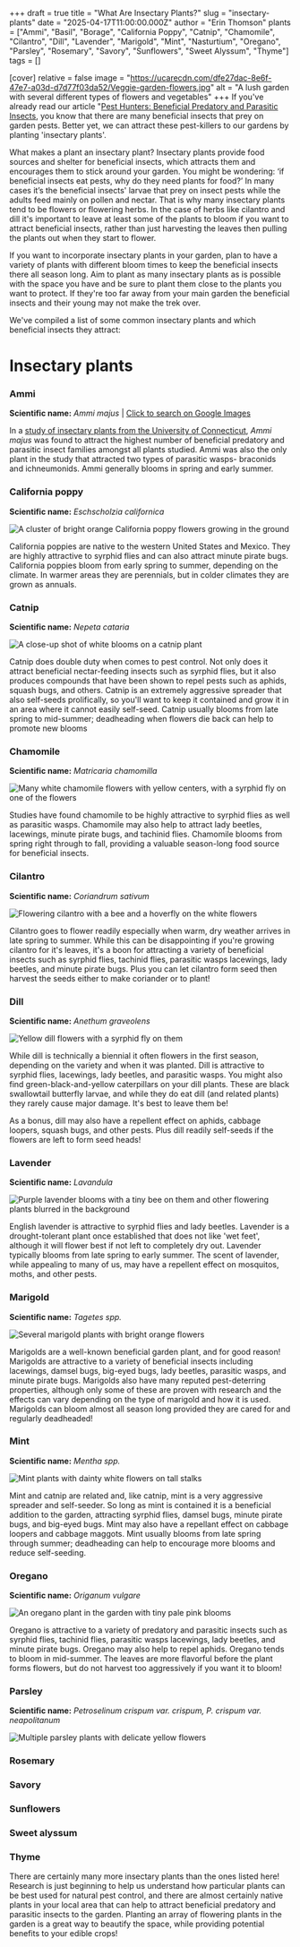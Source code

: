 +++
draft = true
title = "What Are Insectary Plants?"
slug = "insectary-plants"
date = "2025-04-17T11:00:00.000Z"
author = "Erin Thomson"
plants = ["Ammi", "Basil", "Borage", "California Poppy", "Catnip", "Chamomile", "Cilantro", "Dill", "Lavender", "Marigold", "Mint", "Nasturtium", "Oregano", "Parsley", "Rosemary", "Savory", "Sunflowers", "Sweet Alyssum", "Thyme"]
tags = []

[cover]
relative = false
image = "https://ucarecdn.com/dfe27dac-8e6f-47e7-a03d-d7d77f03da52/Veggie-garden-flowers.jpg"
alt = "A lush garden with several different types of flowers and vegetables"
+++
If you've already read our article "[Pest Hunters: Beneficial Predatory and Parasitic Insects](https://blog.planter.garden/posts/beneficial-predatory-insects/), you know that there are many beneficial insects that prey on garden pests. Better yet, we can attract these pest-killers to our gardens by planting 'insectary plants'.

What makes a plant an insectary plant? Insectary plants provide food sources and shelter for beneficial insects, which attracts them and encourages them to stick around your garden. You might be wondering: ‘if beneficial insects eat pests, why do they need plants for food?’ In many cases it’s the beneficial insects' larvae that prey on insect pests while the adults feed mainly on pollen and nectar. That is why many insectary plants tend to be flowers or flowering herbs. In the case of herbs like cilantro and dill it's important to leave at least some of the plants to bloom if you want to attract beneficial insects, rather than just harvesting the leaves then pulling the plants out when they start to flower.

If you want to incorporate insectary plants in your garden, plan to have a variety of plants with different bloom times to keep the beneficial insects there all season long. Aim to plant as many insectary plants as is possible with the space you have and be sure to plant them close to the plants you want to protect. If they're too far away from your main garden the beneficial insects and their young may not make the trek over.

We've compiled a list of some common insectary plants and which beneficial insects they attract:

# Insectary plants

### Ammi

**Scientific name:** *Ammi majus* | [Click to search on Google Images](https://www.google.com/search?q=ammi+majus&sca_esv=4c501b42f1890102&source=hp&biw=1528&bih=738&ei=MT8BaOepEZWy0PEPqqCBuAI&iflsig=ACkRmUkAAAAAaAFNQYpOnE_a-PVAxy3s5opX44xXziF0&ved=0ahUKEwinhvez0N-MAxUVGTQIHSpQACcQ4dUDCA0&uact=5&oq=ammi+majus&gs_lp=EgNpbWciCmFtbWkgbWFqdXMyBRAAGIAEMgUQABiABDIFEAAYgAQyBRAAGIAEMgUQABiABDIFEAAYgAQyBRAAGIAEMgUQABiABDIFEAAYgAQyBRAAGIAESO0dUKMMWKsbcAB4AJABAJgBSaABvQSqAQIxMLgBA8gBAPgBAYoCC2d3cy13aXotaW1nmAIKoALXBKgCAMICCxAAGIAEGLEDGIMBwgIOEAAYgAQYsQMYgwEYigXCAggQABiABBixA8ICChAAGIAEGLEDGArCAgcQABiABBgKmAMBkgcCMTCgB6QwsgcCMTC4B9cE&sclient=img&udm=2)[](<>)[](https://www.google.com/search?q=ammi+majus&sca_esv=4c501b42f1890102&source=hp&biw=1528&bih=738&ei=MT8BaOepEZWy0PEPqqCBuAI&iflsig=ACkRmUkAAAAAaAFNQYpOnE_a-PVAxy3s5opX44xXziF0&ved=0ahUKEwinhvez0N-MAxUVGTQIHSpQACcQ4dUDCA0&uact=5&oq=ammi+majus&gs_lp=EgNpbWciCmFtbWkgbWFqdXMyBRAAGIAEMgUQABiABDIFEAAYgAQyBRAAGIAEMgUQABiABDIFEAAYgAQyBRAAGIAEMgUQABiABDIFEAAYgAQyBRAAGIAESO0dUKMMWKsbcAB4AJABAJgBSaABvQSqAQIxMLgBA8gBAPgBAYoCC2d3cy13aXotaW1nmAIKoALXBKgCAMICCxAAGIAEGLEDGIMBwgIOEAAYgAQYsQMYgwEYigXCAggQABiABBixA8ICChAAGIAEGLEDGArCAgcQABiABBgKmAMBkgcCMTCgB6QwsgcCMTC4B9cE&sclient=img&udm=2)

In a [study of insectary plants from the University of Connecticut](https://draft.insects.lab.uconn.edu/vegetable-ipm-research/), *Ammi majus* was found to attract the highest number of beneficial predatory and parasitic insect families amongst all plants studied. Ammi was also the only plant in the study that attracted two types of parasitic wasps- braconids and ichneumonids. Ammi generally blooms in spring and early summer.

### California poppy

**Scientific name:** *Eschscholzia californica*

![A cluster of bright orange California poppy flowers growing in the ground](https://ucarecdn.com/9ce7ab59-8a47-472b-bfe9-4bb8d555ccbe/California-poppy.jpg)

California poppies are native to the western United States and Mexico. They are highly attractive to syrphid flies and can also attract minute pirate bugs. California poppies bloom from early spring to summer, depending on the climate. In warmer areas they are perennials, but in colder climates they are grown as annuals.

### Catnip

**Scientific name:** *Nepeta cataria*

![A close-up shot of white blooms on a catnip plant](https://ucarecdn.com/6dab05b2-0d58-4983-82a1-f7a2f1496d3a/Catnip.jpg)

Catnip does double duty when comes to pest control. Not only does it attract beneficial nectar-feeding insects such as syrphid flies, but it also produces compounds that have been shown to repel pests such as aphids, squash bugs, and others. Catnip is an extremely aggressive spreader that also self-seeds prolifically, so you'll want to keep it contained and grow it in an area where it cannot easily self-seed. Catnip usually blooms from late spring to mid-summer; deadheading when flowers die back can help to promote new blooms

### Chamomile

**Scientific name:** *Matricaria chamomilla*

![Many white chamomile flowers with yellow centers, with a syrphid fly on one of the flowers](https://ucarecdn.com/6bcdf451-1e33-451a-beff-8ae42622b9f9/Chamomile.jpg)

Studies have found chamomile to be highly attractive to syrphid flies as well as parasitic wasps. Chamomile may also help to attract lady beetles, lacewings, minute pirate bugs, and tachinid flies. Chamomile blooms from spring right through to fall, providing a valuable season-long food source for beneficial insects.

### Cilantro

**Scientific name:** *Coriandrum sativum*

![Flowering cilantro with a bee and a hoverfly on the white flowers](https://ucarecdn.com/72479e25-2174-43be-9d05-af6aa01bddd1/Cilantro-flowers-Planter.jpg)

Cilantro goes to flower readily especially when warm, dry weather arrives in late spring to summer. While this can be disappointing if you're growing cilantro for it's leaves, it's a boon for attracting a variety of beneficial insects such as syrphid flies, tachinid flies, parasitic wasps lacewings, lady beetles, and minute pirate bugs. Plus you can let cilantro form seed then harvest the seeds either to make coriander or to plant!

### Dill

**Scientific name:** *Anethum graveolens*

![Yellow dill flowers with a syrphid fly on them](https://ucarecdn.com/7e81b70f-f251-46f8-a5ba-554767841a5f/Dill-flowers.jpg)

While dill is technically a biennial it often flowers in the first season, depending on the variety and when it was planted. Dill is attractive to syrphid flies, lacewings, lady beetles, and parasitic wasps. You might also find green-black-and-yellow caterpillars on your dill plants. These are black swallowtail butterfly larvae, and while they do eat dill (and related plants) they rarely cause major damage. It's best to leave them be! 

As a bonus, dill may also have a repellent effect on aphids, cabbage loopers, squash bugs, and other pests. 
Plus dill readily self-seeds if the flowers are left to form seed heads!

### Lavender

**Scientific name:** *Lavandula*

![Purple lavender blooms with a tiny bee on them and other flowering plants blurred in the background](https://ucarecdn.com/a63ebfcb-3166-4630-8951-b92b8d8ec3a5/Lavender.jpg)

English lavender is attractive to syrphid flies and lady beetles. Lavender is a drought-tolerant plant once established that does not like 'wet feet', although it will flower best if not left to completely dry out. Lavender typically blooms from late spring to early summer. The scent of lavender, while appealing to many of us, may have a repellent effect on mosquitos, moths, and other pests.

### Marigold

**Scientific name:** *Tagetes spp.*

![Several marigold plants with bright orange flowers](https://ucarecdn.com/b9c0f321-b281-410c-be1d-36d101750df3/Marigolds.jpg)

Marigolds are a well-known beneficial garden plant, and for good reason! Marigolds are attractive to a variety of beneficial insects including lacewings, damsel bugs, big-eyed bugs, lady beetles, parasitic wasps, and minute pirate bugs. Marigolds also have many reputed pest-deterring properties, although only some of these are proven with research and the effects can vary depending on the type of marigold and how it is used. Marigolds can bloom almost all season long provided they are cared for and regularly deadheaded!

### Mint

**Scientific name:** *Mentha spp.*

![Mint plants with dainty white flowers on tall stalks](https://ucarecdn.com/a142f7f4-af5a-4714-b763-cb8139c0e4c3/Mint.jpg)

[](<>)
Mint and catnip are related and, like catnip, mint is a very aggressive spreader and self-seeder. So long as mint is contained it is a beneficial addition to the garden, attracting syrphid flies, damsel bugs, minute pirate bugs, and big-eyed bugs. Mint may also have a repellant effect on cabbage loopers and cabbage maggots. Mint usually blooms from late spring through summer; deadheading can help to encourage more blooms and reduce self-seeding.

### Oregano

**Scientific name:** *Origanum vulgare*

![An oregano plant in the garden with tiny pale pink blooms](https://ucarecdn.com/4513ae03-6e66-4299-8601-3e567d710bb2/Oregano-flowers.jpg)

Oregano is attractive to a variety of predatory and parasitic insects such as syrphid flies, tachinid flies, parasitic wasps lacewings, lady beetles, and minute pirate bugs. Oregano may also help to repel aphids. Oregano tends to bloom in mid-summer. The leaves are more flavorful before the plant forms flowers, but do not harvest too aggressively if you want it to bloom!

### Parsley

**Scientific name:** *Petroselinum crispum var. crispum, P. crispum var. neapolitanum*

![Multiple parsley plants with delicate yellow flowers](https://ucarecdn.com/6ed23bf1-725b-4995-8232-3b1df7d0011b/Parsley-flowers.jpg)

### Rosemary



### Savory

### Sunflowers

### Sweet alyssum

### Thyme

There are certainly many more insectary plants than the ones listed here! Research is just beginning to help us understand how particular plants can be best used for natural pest control, and there are almost certainly native plants in your local area that can help to attract beneficial predatory and parasitic insects to the garden. Planting an array of flowering plants in the garden is a great way to beautify the space, while providing potential benefits to your edible crops!
